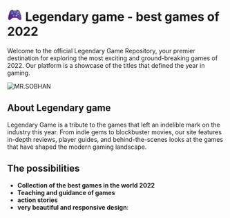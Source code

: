 # <img src="https://github.com/Tarikul-Islam-Anik/tarikul-islam-anik/raw/main/assets/images/Video%20Game.png" width="35" alt="MR.SOBHAN" /> Legendary game - best games of 2022

Welcome to the official Legendary Game Repository, your premier destination for exploring the most exciting and ground-breaking games of 2022. Our platform is a showcase of the titles that defined the year in gaming.

<img src="https://s31.picofile.com/file/8473877384/7.jpg" alt="MR.SOBHAN" />

## About Legendary game

Legendary Game is a tribute to the games that left an indelible mark on the industry this year. From indie gems to blockbuster movies, our site features in-depth reviews, player guides, and behind-the-scenes looks at the games that have shaped the modern gaming landscape.

## The possibilities

- **Collection of the best games in the world 2022**
- **Teaching and guidance of games**
- **action stories**
- **very beautiful and responsive design**:
